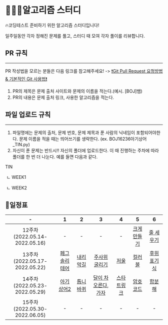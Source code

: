 # 🧑🏻‍💻알고리즘 스터디



🔥코딩테스트 준비하기 위한 알고리즘 스터디입니다! 


일주일동안 각자 정해진 문제를 풀고, 스터디 때 모여 각자 풀이를 리뷰합니다.


## PR 규칙 

----

PR 작성법을 모르는 분들은 다음 링크를 참고해주세요! -> [❗️Git Pull Request 요청방법 & 기본적인 Git 사용법❗️](https://ripple-value-a3e.notion.site/Git-88264725a7134d35b77478e55e7bdb1f)

1. PR의 제목은 문제 출처 사이트와 문제의 이름을 적는다.(예시. [BOJ]뱀)  
2. PR의 내용은 문제 출처 링크, 사용한 알고리즘을 적는다. 





## 파일 업로드 규칙

----

1. 파일명에는 문제의 출처, 문제 번호, 문제 제목과 푼 사람의 닉네임이 포함되어야한다. 문제 이름을 적을 때는 띄어쓰기를 생략한다. (ex. BOJ16236아기상어_TIN.py)
2. 자신이 푼 문제는 반드시!! 자신의 폴더에 업로드한다. 이 때 진행하는 주차에 따라 폴더를 한 번 더 나눈다. 예를 들면 다음과 같다.

TIN

​	ㄴ WEEK1

​	ㄴ WEEK2


## 📆일정표
|-|1|2|3|4|5|6|
|:---:|:---:|:---:|:---:|:---:|:---:|:---:|
|12주차<br/>(2022.05.14-2022.05.16)|-|-|-|-|[크게만들기](https://www.acmicpc.net/problem/2812)|[줄 세우기](https://www.acmicpc.net/problem/2252)|
|13주차<br/>(2022.05.17-2022.05.22)|[페그 솔리테어](https://www.acmicpc.net/problem/9207)|[내리막길](https://www.acmicpc.net/problem/1520)|[주사위 굴리기](https://www.acmicpc.net/problem/14499)|[저울](https://www.acmicpc.net/problem/10159)|[컬러볼](https://www.acmicpc.net/problem/10800)|[후위 표기식](https://www.acmicpc.net/problem/1918)|
|14주차<br/>(2022.05.23-2022.05.29)|[아기상어2](https://www.acmicpc.net/problem/17086)|[톱니바퀴](https://www.acmicpc.net/problem/14891)|[달이 차오른다, 가자](https://www.acmicpc.net/problem/1194)|[스타트링크](https://www.acmicpc.net/problem/5014)|[암호코드](https://www.acmicpc.net/problem/2011)|[합분해](https://www.acmicpc.net/problem/2225)|
|15주차<br/>(2022.05.30-2022.06.05)|-|-|-|-|-|-|


